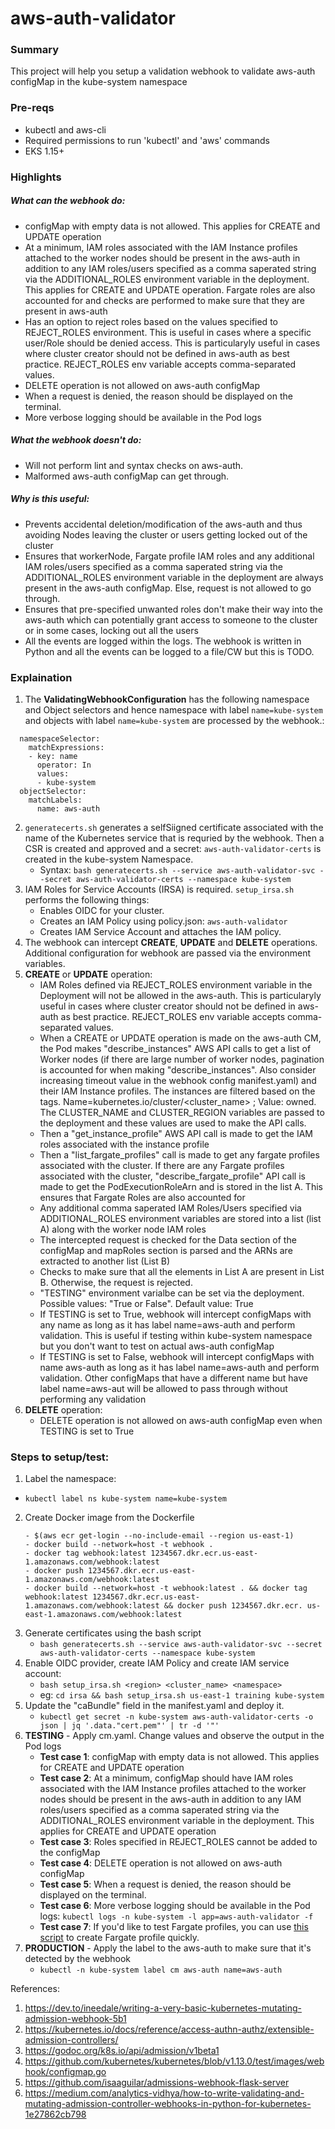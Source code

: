 # aws-auth-validator

### Summary
This project will help you setup a validation webhook to validate aws-auth configMap in the kube-system namespace

### Pre-reqs
- kubectl and aws-cli
- Required permissions to run 'kubectl' and 'aws' commands
- EKS 1.15+

### Highlights
##### What can the webhook do:
- configMap with empty data is not allowed. This applies for CREATE and UPDATE operation
- At a minimum, IAM roles associated with the IAM Instance profiles attached to the worker nodes should be present in the aws-auth in addition to any IAM roles/users specified as a comma saperated string via the ADDITIONAL_ROLES environment variable in the deployment. This applies for CREATE and UPDATE operation. Fargate roles are also accounted for and checks are performed to make sure that they are present in aws-auth
- Has an option to reject roles based on the values specified to REJECT_ROLES environment. This is useful in cases where a specific user/Role should be denied access. This is particularyly useful in cases where cluster creator should not be defined in aws-auth as best practice. REJECT_ROLES env variable accepts comma-separated values.
- DELETE operation is not allowed on aws-auth configMap
- When a request is denied, the reason should be displayed on the terminal.
- More verbose logging should be available in the Pod logs

##### What the webhook doesn't do:
- Will not perform lint and syntax checks on aws-auth.
- Malformed aws-auth configMap can get through.

##### Why is this useful:
- Prevents accidental deletion/modification of the aws-auth and thus avoiding Nodes leaving the cluster or users getting locked out of the cluster
- Ensures that workerNode, Fargate profile IAM roles and any additional IAM roles/users specified as a comma saperated string via the ADDITIONAL_ROLES environment variable in the deployment are always present in the aws-auth configMap. Else, request is not allowed to go through.
- Ensures that pre-specified unwanted roles don't make their way into the aws-auth which can potentially grant access to someone to the cluster or in some cases, locking out all the users
- All the events are logged within the logs. The webhook is written in Python and all the events can be logged to a file/CW but this is TODO.

### Explaination

1. The **ValidatingWebhookConfiguration** has the following namespace and Object selectors and hence namespace with label `name=kube-system` and objects with label `name=kube-system` are processed by the webhook.:
```
  namespaceSelector:
    matchExpressions:
    - key: name
      operator: In
      values:
      - kube-system
  objectSelector:
    matchLabels:
      name: aws-auth
```
2. `generatecerts.sh` generates a selfSiigned certificate associated with the name of the Kubernetes service that is requried by the webhook. Then a CSR is created and approved and a secret: `aws-auth-validator-certs` is created in the kube-system Namespace.
    - Syntax: `bash generatecerts.sh --service aws-auth-validator-svc --secret aws-auth-validator-certs --namespace kube-system`
3. IAM Roles for Service Accounts (IRSA) is required. `setup_irsa.sh` performs the following things:
    - Enables OIDC for your cluster.
    - Creates an IAM Policy using policy.json: `aws-auth-validator`
    - Creates IAM Service Account and attaches the IAM policy.
4. The webhook can intercept **CREATE**, **UPDATE** and **DELETE** operations. Additional configuration for webhook are passed via the environment variables.
5. **CREATE** or **UPDATE** operation:
    - IAM Roles defined via REJECT_ROLES environment variable in the Deployment will not be allowed in the aws-auth. This is particularyly useful in cases where cluster creator should not be defined in aws-auth as best practice. REJECT_ROLES env variable accepts comma-separated values.
    - When a CREATE or UPDATE operation is made on the aws-auth CM, the Pod makes "describe_instances" AWS API calls to get a list of Worker nodes (if there are large number of worker nodes, pagination is accounted for when making "describe_instances". Also consider increasing timeout value in the webhook config manifest.yaml) and their IAM Instance profiles. The instances are filtered based on the tags. Name=kubernetes.io/cluster/<cluster_name> ; Value: owned. The CLUSTER_NAME and CLUSTER_REGION variables are passed to the deployment and  these values are used to make the API calls.
    - Then a "get_instance_profile" AWS API call is made to get the IAM roles associated with the instance profile
    - Then a "list_fargate_profiles" call is made to get any fargate profiles associated with the cluster. If there are any Fargate profiles associated with the cluster, "describe_fargate_profile" API call is made to get the PodExecutionRoleArn and is stored in the list A. This ensures that Fargate Roles are also accounted for
    - Any additional comma saperated IAM Roles/Users specified via ADDITIONAL_ROLES environment variables are stored into a list (list A) along with the worker node IAM roles
    - The intercepted request is checked for the Data section of the configMap and mapRoles section is parsed and the ARNs are extracted to another list (List B)
    - Checks to make sure that all the elements in List A are present in List B. Otherwise, the request is rejected.
    - "TESTING" environment varialbe can be set via the deployment. Possible values: "True or False". Default value: True
    - If TESTING is set to True, webhook will intercept configMaps with any name as long as it has label name=aws-auth and perform validation. This is useful if testing within kube-system     namespace but you don't want to test on actual aws-auth configMap
    - If TESTING is set to False, webhook will intercept configMaps with name aws-auth as long as it has label name=aws-auth and perform validation. Other configMaps that have a different name but have label name=aws-aut will be allowed to pass through without performing any validation
6. **DELETE** operation:
    - DELETE operation is not allowed on aws-auth configMap even when TESTING is set to True

### Steps to setup/test:
1. Label the namespace:
- `kubectl label ns kube-system name=kube-system`
2. Create Docker image from the Dockerfile
    ```
    - $(aws ecr get-login --no-include-email --region us-east-1)
    - docker build --network=host -t webhook .
    - docker tag webhook:latest 1234567.dkr.ecr.us-east-1.amazonaws.com/webhook:latest
    - docker push 1234567.dkr.ecr.us-east-1.amazonaws.com/webhook:latest
    - docker build --network=host -t webhook:latest . && docker tag webhook:latest 1234567.dkr.ecr.us-east-1.amazonaws.com/webhook:latest && docker push 1234567.dkr.ecr. us-east-1.amazonaws.com/webhook:latest
    ```
3. Generate certificates using the bash script
    - `bash generatecerts.sh --service aws-auth-validator-svc --secret aws-auth-validator-certs --namespace kube-system`
4. Enable OIDC provider, create IAM Policy and create IAM service account:
    - `bash setup_irsa.sh <region> <cluster_name> <namespace>`
    - eg: `cd irsa && bash setup_irsa.sh us-east-1 training kube-system`
4. Update the "caBundle" field in the manifest.yaml and deploy it.
    - `kubectl get secret -n kube-system aws-auth-validator-certs -o json | jq '.data."cert.pem"' | tr -d '"'`
5. **TESTING** - Apply cm.yaml. Change values and observe the output in the Pod logs
    - **Test case 1**: configMap with empty data is not allowed. This applies for CREATE and UPDATE operation
    - **Test case 2**: At a minimum, configMap should have IAM roles associated with the IAM Instance profiles attached to the worker nodes should be present in the aws-auth in addition to    any IAM roles/users specified as a comma saperated string via the ADDITIONAL_ROLES environment variable in the deployment. This applies for CREATE and UPDATE operation
    - **Test case 3**: Roles specified in REJECT_ROLES cannot be added to the configMap
    - **Test case 4**: DELETE operation is not allowed on aws-auth configMap
    - **Test case 5**: When a request is denied, the reason should be displayed on the terminal.
    - **Test case 6**: More verbose logging should be available in the Pod logs: `kubectl logs -n kube-system -l app=aws-auth-validator -f`
    - **Test case 7**: If you'd like to test Fargate profiles, you can use [this script](https://gist.github.com/suhas316380/d66c0f2f27f7d8cb7dca364e673b1217) to create Fargate profile quickly.
6. **PRODUCTION** - Apply the label to the aws-auth to make sure that it's detected by the webhook
    - `kubectl -n kube-system label cm aws-auth name=aws-auth`


References:
1. https://dev.to/ineedale/writing-a-very-basic-kubernetes-mutating-admission-webhook-5b1
2. https://kubernetes.io/docs/reference/access-authn-authz/extensible-admission-controllers/
3. https://godoc.org/k8s.io/api/admission/v1beta1
4. https://github.com/kubernetes/kubernetes/blob/v1.13.0/test/images/webhook/configmap.go
5. https://github.com/isaaguilar/admissions-webhook-flask-server
6. https://medium.com/analytics-vidhya/how-to-write-validating-and-mutating-admission-controller-webhooks-in-python-for-kubernetes-1e27862cb798
